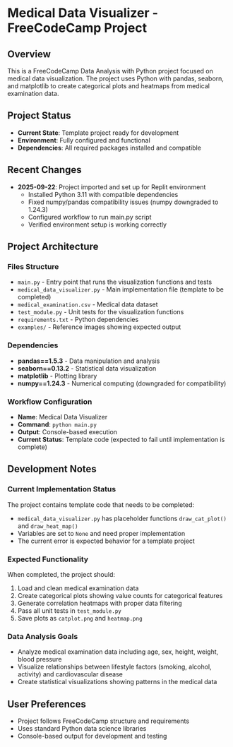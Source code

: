 # Medical Data Visualizer - FreeCodeCamp Project

## Overview
This is a FreeCodeCamp Data Analysis with Python project focused on medical data visualization. The project uses Python with pandas, seaborn, and matplotlib to create categorical plots and heatmaps from medical examination data.

## Project Status
- **Current State**: Template project ready for development
- **Environment**: Fully configured and functional
- **Dependencies**: All required packages installed and compatible

## Recent Changes
- **2025-09-22**: Project imported and set up for Replit environment
  - Installed Python 3.11 with compatible dependencies
  - Fixed numpy/pandas compatibility issues (numpy downgraded to 1.24.3)
  - Configured workflow to run main.py script
  - Verified environment setup is working correctly

## Project Architecture

### Files Structure
- `main.py` - Entry point that runs the visualization functions and tests
- `medical_data_visualizer.py` - Main implementation file (template to be completed)
- `medical_examination.csv` - Medical data dataset
- `test_module.py` - Unit tests for the visualization functions
- `requirements.txt` - Python dependencies
- `examples/` - Reference images showing expected output

### Dependencies
- **pandas==1.5.3** - Data manipulation and analysis
- **seaborn==0.13.2** - Statistical data visualization
- **matplotlib** - Plotting library
- **numpy==1.24.3** - Numerical computing (downgraded for compatibility)

### Workflow Configuration
- **Name**: Medical Data Visualizer
- **Command**: `python main.py`
- **Output**: Console-based execution
- **Current Status**: Template code (expected to fail until implementation is complete)

## Development Notes

### Current Implementation Status
The project contains template code that needs to be completed:
- `medical_data_visualizer.py` has placeholder functions `draw_cat_plot()` and `draw_heat_map()`
- Variables are set to `None` and need proper implementation
- The current error is expected behavior for a template project

### Expected Functionality
When completed, the project should:
1. Load and clean medical examination data
2. Create categorical plots showing value counts for categorical features
3. Generate correlation heatmaps with proper data filtering
4. Pass all unit tests in `test_module.py`
5. Save plots as `catplot.png` and `heatmap.png`

### Data Analysis Goals
- Analyze medical examination data including age, sex, height, weight, blood pressure
- Visualize relationships between lifestyle factors (smoking, alcohol, activity) and cardiovascular disease
- Create statistical visualizations showing patterns in the medical data

## User Preferences
- Project follows FreeCodeCamp structure and requirements
- Uses standard Python data science libraries
- Console-based output for development and testing